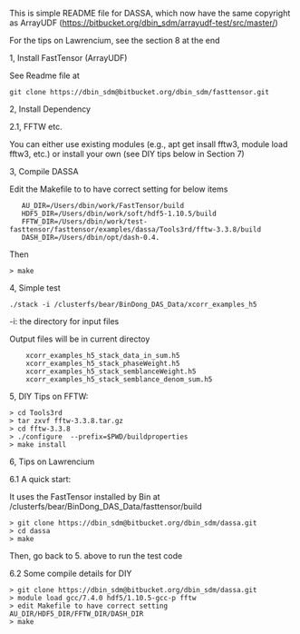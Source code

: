 
This is simple README file for DASSA, which now have the same copyright as ArrayUDF (https://bitbucket.org/dbin_sdm/arrayudf-test/src/master/)


For the tips on Lawrencium, see the section 8 at the end 


1, Install FastTensor (ArrayUDF) 

  See Readme file at
   ```properties
   git clone https://dbin_sdm@bitbucket.org/dbin_sdm/fasttensor.git 
   ```

2, Install Dependency 

   2.1, FFTW etc.

   You can either use existing modules (e.g., apt get insall fftw3, module load fftw3, etc.)
  or install your own (see DIY tips below in Section 7)
 

3, Compile DASSA

Edit the Makefile to to have correct setting for below items
```properties
   AU_DIR=/Users/dbin/work/FastTensor/build
   HDF5_DIR=/Users/dbin/work/soft/hdf5-1.10.5/build
   FFTW_DIR=/Users/dbin/work/test-fasttensor/fasttensor/examples/dassa/Tools3rd/fftw-3.3.8/build
   DASH_DIR=/Users/dbin/opt/dash-0.4.
```

Then
```properties
> make
``` 

4, Simple test

```properties
./stack -i /clusterfs/bear/BinDong_DAS_Data/xcorr_examples_h5
```

-i: the directory for input files 
  
Output files will be in current directoy

```
    xcorr_examples_h5_stack_data_in_sum.h5
    xcorr_examples_h5_stack_phaseWeight.h5
    xcorr_examples_h5_stack_semblanceWeight.h5
    xcorr_examples_h5_stack_semblance_denom_sum.h5
```

5, DIY Tips on FFTW:

```properties
> cd Tools3rd
> tar zxvf fftw-3.3.8.tar.gz
> cd fftw-3.3.8
> ./configure  --prefix=$PWD/buildproperties
> make install
```


6, Tips on Lawrencium
   
   6.1 A quick start:
   
   It uses the FastTensor installed by Bin at /clusterfs/bear/BinDong_DAS_Data/fasttensor/build

   ```properties
   > git clone https://dbin_sdm@bitbucket.org/dbin_sdm/dassa.git
   > cd dassa
   > make
   ```
   
   Then, go back to 5. above to run the test code

   6.2 Some compile details for DIY

   ```properties 
   > git clone https://dbin_sdm@bitbucket.org/dbin_sdm/dassa.git
   > module load gcc/7.4.0 hdf5/1.10.5-gcc-p fftw
   > edit Makefile to have correct setting AU_DIR/HDF5_DIR/FFTW_DIR/DASH_DIR
   > make
   ```


